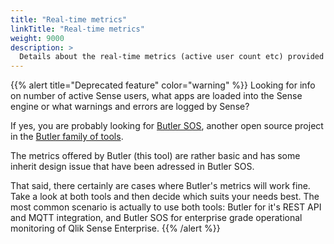 ```yaml
---
title: "Real-time metrics"
linkTitle: "Real-time metrics"
weight: 9000
description: >
  Details about the real-time metrics (active user count etc) provided by Butler.
---
```



{{% alert title="Deprecated feature" color="warning" %}}
Looking for info on number of active Sense users, what apps are loaded into the Sense engine or what warnings and errors are logged by Sense?

If yes, you are probably looking for [Butler SOS](https://butler-sos.ptarmiganlabs.com), another open source project in the [Butler family of tools](https://github.com/ptarmiganlabs).

The metrics offered by Butler (this tool) are rather basic and has some inherit design issue that have been adressed in Butler SOS.  

That said, there certainly are cases where Butler's metrics will work fine.  
Take a look at both tools and then decide which suits your needs best. The most common scenario is actually to use both tools: Butler for it's REST API and MQTT integration, and Butler SOS for enterprise grade operational monitoring of Qlik Sense Enterprise.
{{% /alert %}}
